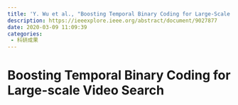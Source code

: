 ```yaml
---
title: 'Y. Wu et al., "Boosting Temporal Binary Coding for Large-Scale Video Search," in IEEE Transactions on Multimedia, vol. 23, pp. 353-364, 2021, doi: 10.1109/TMM.2020.2978593.'
description: https://ieeexplore.ieee.org/abstract/document/9027877
date: 2020-03-09 11:09:39
categories:
 - 科研成果
---
```

# Boosting Temporal Binary Coding for Large-scale Video Search